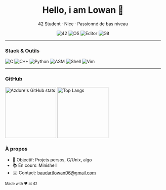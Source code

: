 <!-- Header -->
<h1 align="center">Hello, i am Lowan 👋</h1>
<p align="center">42 Student · Nice · Passionné de bas niveau</p>

<!-- Badges rapides -->
<p align="center">
  <img alt="42" src="https://img.shields.io/badge/42-Nice-black?logo=42&logoColor=white" />
  <img alt="OS" src="https://img.shields.io/badge/Linux-FCC624?logo=linux&logoColor=black" />
  <img alt="Editor" src="https://img.shields.io/badge/Neovim-57A143?logo=neovim&logoColor=white" />
  <img alt="Git" src="https://img.shields.io/badge/Git-F05032?logo=git&logoColor=white" />
</p>

---

<h3>️Stack & Outils</h3>
<p>
  <img alt="C" src="https://img.shields.io/badge/C-00599C?logo=c&logoColor=white" />
  <img alt="C++" src="https://img.shields.io/badge/C++-00599C?logo=cplusplus&logoColor=white" />
  <img alt="Python" src="https://img.shields.io/badge/Python-3776AB?logo=python&logoColor=white" />
  <img alt="ASM" src="https://img.shields.io/badge/Assembly-6E4C13" />
  <img alt="Shell" src="https://img.shields.io/badge/Shell-4EAA25?logo=gnubash&logoColor=white" />
  <img alt="Vim" src="https://img.shields.io/badge/Vim-019733?logo=vim&logoColor=white" />
</p>

---

<h3>GitHub</h3>
<p>
  <img
    alt="Azdore's GitHub stats"
    src="https://github-readme-stats.vercel.app/api?username=Azdore&show_icons=true&theme=transparent&hide_border=true"
    height="165"
  />
  <img
    alt="Top Langs"
    src="https://github-readme-stats.vercel.app/api/top-langs/?username=ton-username&layout=compact&theme=transparent&hide_border=true&hide=html"
    height="165"
  />
</p>

<h3>À propos</h3>

- 🎯 Objectif: Projets persos, C/Unix, algo
- 📚 En cours: Minishell
- ✉️ Contact: <a href="mailto:baudartlowan06@gmail.com">baudartlowan06@gmail.com</a>

<sub>Made with ❤️ at 42</sub>
